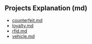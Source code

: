 ## Projects Explanation (md)

- [counterfeit.md](counterfeit.md)
- [loyalty.md](loyalty.md)
- [rfid.md](rfid.md)
- [vehicle.md](vehicle.md)

